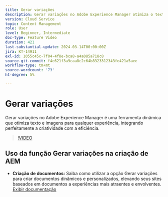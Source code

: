 ```yaml
---
title: Gerar variações
description: Gerar variações no Adobe Experience Manager otimiza o texto e as imagens para qualquer experiência.
version: Cloud Service
topic: Content Management
role: User
level: Beginner, Intermediate
doc-type: Feature Video
duration: 421
last-substantial-update: 2024-03-14T00:00:00Z
jira: KT-14911
exl-id: 1055c45c-7f04-4f8e-bca8-a4a085a718c8
source-git-commit: f4c621f3a9caa8c2c64b8323312343fe421a5aee
workflow-type: tm+mt
source-wordcount: '73'
ht-degree: 5%

---
```


# Gerar variações

Gerar variações no Adobe Experience Manager é uma ferramenta dinâmica que otimiza texto e imagens para qualquer experiência, integrando perfeitamente a criatividade com a eficiência.

>[!VIDEO](https://video.tv.adobe.com/v/3427946/?learn=on)

## Uso da função Gerar variações na criação de AEM

+ __Criação de documentos:__ Saiba como utilizar a opção Gerar variações para criar documentos dinâmicos e personalizados, elevando seus sites baseados em documentos a experiências mais atraentes e envolventes. [Exibir documentação](https://www.aem.live/docs/sidekick-generate-variations)

